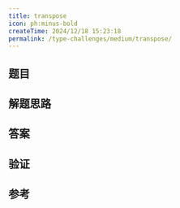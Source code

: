```yaml
---
title: transpose
icon: ph:minus-bold
createTime: 2024/12/18 15:23:18
permalink: /type-challenges/medium/transpose/
---
```


## 题目

## 解题思路

## 答案

## 验证

## 参考

